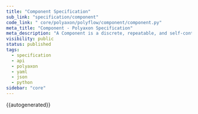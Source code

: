 ```yaml
---
title: "Component Specification"
sub_link: "specification/component"
code_link: " core/polyaxon/polyflow/component/component.py"
meta_title: "Component - Polyaxon Specification"
meta_description: "A Component is a discrete, repeatable, and self-contained action."
visibility: public
status: published
tags:
  - specification
  - api
  - polyaxon
  - yaml
  - json
  - python
sidebar: "core"
---
```


{{autogenerated}}
